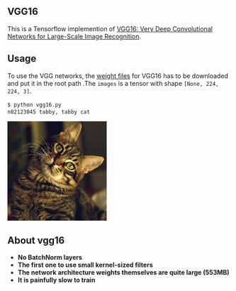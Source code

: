 ## VGG16
This is a Tensorflow implemention of [VGG16: Very Deep Convolutional Networks for Large-Scale Image Recognition](https://arxiv.org/pdf/1409.1556.pdf).

## Usage
To use the VGG networks, the [weight files](https://mega.nz/#!YU1FWJrA!O1ywiCS2IiOlUCtCpI6HTJOMrneN-Qdv3ywQP5poecM) for VGG16 has to be downloaded and put it in the root path .The `images` is a tensor with shape `[None, 224, 224, 3]`.

```
$ python vgg16.py
n02123045 tabby, tabby cat
```

![image](./docs/cat.jpg)

## About vgg16
- **No BatchNorm layers**
- **The first one to use small kernel-sized filters**
- **The network architecture weights themselves are quite large (553MB)**
- **It is painfully slow to train**
